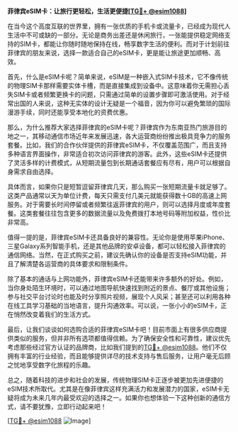 **菲律宾eSIM卡：让旅行更轻松，生活更便捷[[TG💪+ @esim1088](https://t.me/s/esim1088)]**

在当今这个高度互联的世界里，拥有一张优质的手机卡或流量卡，已经成为现代人生活中不可或缺的一部分。无论是商务出差还是休闲旅行，一张能提供稳定网络支持的SIM卡，都能让你随时随地保持在线，畅享数字生活的便利。而对于计划前往菲律宾的朋友来说，选择一款适合自己的eSIM卡，更是能让旅途更加顺畅、高效。

首先，什么是eSIM卡呢？简单来说，eSIM是一种嵌入式SIM卡技术，它不像传统的物理SIM卡那样需要实体卡槽，而是直接集成到设备中。这意味着你无需担心丢失SIM卡或者频繁更换卡的问题，只需通过简单的设置步骤即可激活使用。对于经常出国的人来说，这种无实体的设计无疑是一个福音，因为你可以避免繁琐的国际漫游手续，同时还能享受本地化的资费优惠。

那么，为什么推荐大家选择菲律宾的eSIM卡呢？菲律宾作为东南亚热门旅游目的地之一，其移动通信市场近年来发展迅速，各大运营商纷纷推出极具竞争力的服务套餐。比如，我们的合作伙伴提供的菲律宾eSIM卡，不仅覆盖范围广，而且支持多种语言界面操作，非常适合初次访问菲律宾的游客。此外，这些eSIM卡还提供了灵活多样的计费模式，从短期流量包到长期通话套餐应有尽有，用户可以根据自身需求自由选择。

具体而言，如果你只是短暂逗留菲律宾几天，那么购买一张短期流量卡就足够了。这类产品通常以天为单位计费，每天只需支付几美元就能获得数十GB的高速上网服务。对于需要长时间停留或者频繁往返菲律宾的用户，则可以选择月度或年度套餐。这类套餐往往包含更多的数据流量以及免费拨打本地号码等附加权益，性价比非常高。

值得一提的是，菲律宾eSIM卡还具备良好的兼容性。无论你是使用苹果iPhone、三星Galaxy系列智能手机，还是其他品牌的安卓设备，都可以轻松接入菲律宾的通信网络。当然，在正式购买之前，建议先确认你的设备是否支持eSIM功能，并且了解清楚各运营商的具体要求和限制条件。

除了基本的通话与上网功能外，菲律宾eSIM卡还能带来许多额外的好处。例如，当你身处陌生环境时，可以通过地图导航快速找到附近的景点、餐厅或其他设施；参与社交平台讨论时也能及时分享照片视频，展现个人风采；甚至还可以利用各种在线工具学习基础的当地语言，提升沟通效率。可以说，一张小小的eSIM卡，正在悄然改变着我们的生活方式。

最后，让我们谈谈如何选购合适的菲律宾eSIM卡吧！目前市面上有很多供应商提供类似的服务，但并非所有选项都值得信赖。为了确保安全性和可靠性，建议优先考虑那些经过官方认证的品牌商，比如我们提到的[TG💪+ @esim1088](https://t.me/s/esim1088)。他们不仅拥有丰富的行业经验，而且能够提供详尽的技术支持与售后服务，让用户毫无后顾之忧地享受数字化旅程的乐趣。

总之，随着科技的进步和社会的发展，传统物理SIM卡正逐步被更加先进便捷的eSIM技术所取代。尤其是在像菲律宾这样充满活力和发展潜力的国家，eSIM卡无疑将成为未来几年内最受欢迎的选择之一。如果你也想体验一下这种创新的通信方式，请不要犹豫，立即行动起来吧！

[[TG💪+ @esim1088](https://t.me/s/esim1088) ![Image](https://i.postimg.cc/4NQfJmqS/Snipaste-2025-05-13-00-14-12.png)]